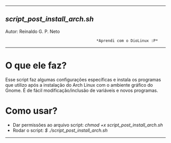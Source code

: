 ------------------------------------------------------------------------
*script_post_install_arch.sh*
------------------------------------------------------------------------
Autor:	Reinaldo G. P. Neto


                                            *Aprendi com o DioLinux :P*
------------------------------------------------------------------------
# O que ele faz?
Esse script faz algumas configurações específicas e instala os programas que utilizo após a instalação 
do Arch Linux com o ambiente gráfico do Gnome. É de fácil modificação/inclusão de variáveis e novos programas.

# Como usar?
- Dar permissões ao arquivo script: _chmod +x script_post_install_arch.sh_
- Rodar o script: _$ ./script_post_install_arch.sh_
------------------------------------------------------------------------
